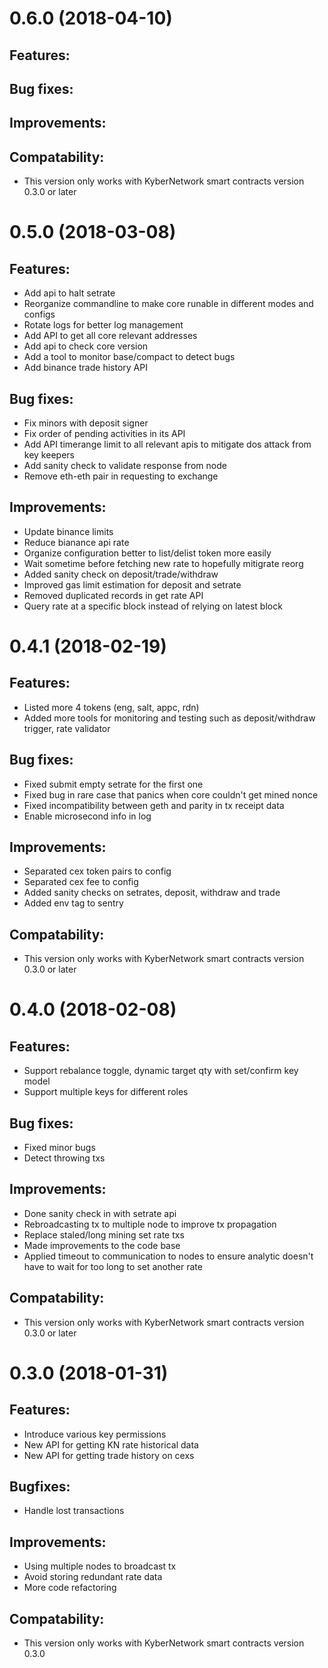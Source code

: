 # 0.6.0 (2018-04-10)

## Features:
## Bug fixes:
## Improvements:
## Compatability:
- This version only works with KyberNetwork smart contracts version 0.3.0 or later

# 0.5.0 (2018-03-08)

## Features:
- Add api to halt setrate
- Reorganize commandline to make core runable in different modes and configs
- Rotate logs for better log management
- Add API to get all core relevant addresses
- Add api to check core version
- Add a tool to monitor base/compact to detect bugs
- Add binance trade history API
## Bug fixes:
- Fix minors with deposit signer
- Fix order of pending activities in its API
- Add API timerange limit to all relevant apis to mitigate dos attack from key keepers
- Add sanity check to validate response from node
- Remove eth-eth pair in requesting to exchange
## Improvements:
- Update binance limits
- Reduce bianance api rate
- Organize configuration better to list/delist token more easily
- Wait sometime before fetching new rate to hopefully mitigrate reorg
- Added sanity check on deposit/trade/withdraw
- Improved gas limit estimation for deposit and setrate
- Removed duplicated records in get rate API
- Query rate at a specific block instead of relying on latest block

# 0.4.1 (2018-02-19)
## Features:
- Listed more 4 tokens (eng, salt, appc, rdn)
- Added more tools for monitoring and testing such as deposit/withdraw trigger, rate validator

## Bug fixes:
- Fixed submit empty setrate for the first one
- Fixed bug in rare case that panics when core couldn't get mined nonce
- Fixed incompatibility between geth and parity in tx receipt data
- Enable microsecond info in log

## Improvements:
- Separated cex token pairs to config
- Separated cex fee to config
- Added sanity checks on setrates, deposit, withdraw and trade
- Added env tag to sentry

## Compatability:
- This version only works with KyberNetwork smart contracts version 0.3.0 or later

# 0.4.0 (2018-02-08)

## Features:
- Support rebalance toggle, dynamic target qty with set/confirm key model
- Support multiple keys for different roles

## Bug fixes:
- Fixed minor bugs
- Detect throwing txs

## Improvements:
- Done sanity check in with setrate api
- Rebroadcasting tx to multiple node to improve tx propagation
- Replace staled/long mining set rate txs
- Made improvements to the code base
- Applied timeout to communication to nodes to ensure analytic doesn't have to wait for too long to set another rate

## Compatability:
- This version only works with KyberNetwork smart contracts version 0.3.0 or later

# 0.3.0 (2018-01-31)

## Features:
- Introduce various key permissions
- New API for getting KN rate historical data
- New API for getting trade history on cexs

## Bugfixes:
- Handle lost transactions

## Improvements:
- Using multiple nodes to broadcast tx
- Avoid storing redundant rate data
- More code refactoring

## Compatability:
- This version only works with KyberNetwork smart contracts version 0.3.0


